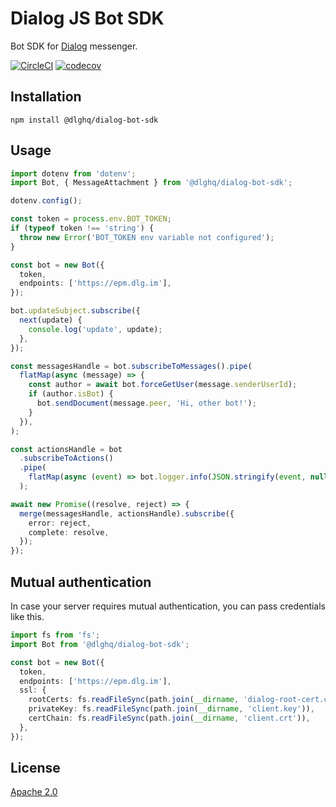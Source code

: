 # Dialog JS Bot SDK

Bot SDK for [Dialog](https://dlg.im) messenger.

[![CircleCI](https://img.shields.io/circleci/project/github/dialogs/js-bot-sdk/master.svg)](https://circleci.com/gh/dialogs/js-bot-sdk/tree/master)
[![codecov](https://codecov.io/gh/dialogs/js-bot-sdk/branch/master/graph/badge.svg)](https://codecov.io/gh/dialogs/js-bot-sdk)

## Installation

```
npm install @dlghq/dialog-bot-sdk
```

## Usage

```typescript
import dotenv from 'dotenv';
import Bot, { MessageAttachment } from '@dlghq/dialog-bot-sdk';

dotenv.config();

const token = process.env.BOT_TOKEN;
if (typeof token !== 'string') {
  throw new Error('BOT_TOKEN env variable not configured');
}

const bot = new Bot({
  token,
  endpoints: ['https://epm.dlg.im'],
});

bot.updateSubject.subscribe({
  next(update) {
    console.log('update', update);
  },
});

const messagesHandle = bot.subscribeToMessages().pipe(
  flatMap(async (message) => {
    const author = await bot.forceGetUser(message.senderUserId);
    if (author.isBot) {
      bot.sendDocument(message.peer, 'Hi, other bot!');
    }
  }),
);

const actionsHandle = bot
  .subscribeToActions()
  .pipe(
    flatMap(async (event) => bot.logger.info(JSON.stringify(event, null, 2))),
  );

await new Promise((resolve, reject) => {
  merge(messagesHandle, actionsHandle).subscribe({
    error: reject,
    complete: resolve,
  });
});
```

## Mutual authentication

In case your server requires mutual authentication, you can pass credentials like this.

```typescript
import fs from 'fs';
import Bot from '@dlghq/dialog-bot-sdk';

const bot = new Bot({
  token,
  endpoints: ['https://epm.dlg.im'],
  ssl: {
    rootCerts: fs.readFileSync(path.join(__dirname, 'dialog-root-cert.crt')),
    privateKey: fs.readFileSync(path.join(__dirname, 'client.key')),
    certChain: fs.readFileSync(path.join(__dirname, 'client.crt')),
  },
});
```

## License

[Apache 2.0](LICENSE)
